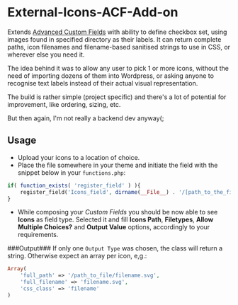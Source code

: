 External-Icons-ACF-Add-on
=========================

Extends [Advanced Custom Fields](http://www.advancedcustomfields.com/) with ability to define checkbox set, using images found in specified directory as their labels. It can return complete paths, icon filenames and filename-based sanitised strings to use in CSS, or wherever else you need it.

The idea behind it was to allow any user to pick 1 or more icons, without the need of importing dozens of them into Wordpress, or asking anyone to recognise text labels instead of their actual visual representation.

The build is rather simple (project specific) and there's a lot of potential for improvement, like ordering, sizing, etc.

But then again, I'm not really a backend dev anyway(;




Usage
-----
+ Upload your icons to a location of choice.
+ Place the file somewhere in your theme and initiate the field with the snippet below in your `functions.php`:

```php
if( function_exists( 'register_field' ) ){
	register_field('Icons_field', dirname(__File__) . '/[path_to_the_file]/icons.php');
}
```
+ While composing your *Custom Fields* you should be now able to see __Icons__ as field type. Selected it and fill __Icons Path__, __Filetypes__, __Allow Multiple Choices?__ and __Output Value__ options, accordingly to your requirements.


###Output###
If only one `Output Type` was chosen, the class will return a string. Otherwise expect an array per icon, e,g.:

```php
Array(
	'full_path' => '/path_to_file/filename.svg',
	'full_filename' => 'filename.svg',
	'css_class' => 'filename'
)
```


